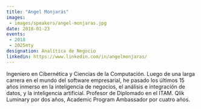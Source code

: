 ```yaml
---
title: "Angel Monjarás"
images:
 - images/speakers/angel-monjaras.jpg
date: 2018-01-23
events: 
 - 2018
 - 2025mty
designation: Analítica de Negocio
linkedin: https://www.linkedin.com/in/angelmonjaras/
---
```


Ingeniero en Cibernética y Ciencias de la Computación. Luego de una larga carrera en el mundo del software empresarial, he pasado los últimos 15 años inmerso en la inteligencia de negocios, el análisis e integración de datos, y la inteligencia artificial. Profesor de Diplomado en el ITAM. Qlik Luminary por dos años, Academic Program Ambassador por cuatro años.